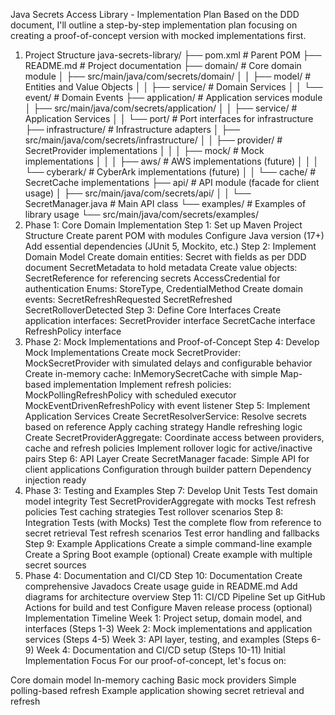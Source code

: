 Java Secrets Access Library - Implementation Plan
Based on the DDD document, I'll outline a step-by-step implementation plan focusing on creating a proof-of-concept version with mocked implementations first.

1. Project Structure
java-secrets-library/
├── pom.xml                          # Parent POM
├── README.md                        # Project documentation
├── domain/                          # Core domain module
│   ├── src/main/java/com/secrets/domain/
│   │   ├── model/                   # Entities and Value Objects
│   │   ├── service/                 # Domain Services
│   │   └── event/                   # Domain Events
├── application/                     # Application services module
│   ├── src/main/java/com/secrets/application/
│   │   ├── service/                 # Application Services
│   │   └── port/                    # Port interfaces for infrastructure
├── infrastructure/                  # Infrastructure adapters
│   ├── src/main/java/com/secrets/infrastructure/
│   │   ├── provider/                # SecretProvider implementations
│   │   │   ├── mock/               # Mock implementations
│   │   │   ├── aws/                # AWS implementations (future)
│   │   │   └── cyberark/           # CyberArk implementations (future)
│   │   └── cache/                   # SecretCache implementations
├── api/                             # API module (facade for client usage)
│   ├── src/main/java/com/secrets/api/
│   │   └── SecretManager.java       # Main API class
└── examples/                        # Examples of library usage
    └── src/main/java/com/secrets/examples/
2. Phase 1: Core Domain Implementation
Step 1: Set up Maven Project Structure
Create parent POM with modules
Configure Java version (17+)
Add essential dependencies (JUnit 5, Mockito, etc.)
Step 2: Implement Domain Model
Create domain entities:
Secret with fields as per DDD document
SecretMetadata to hold metadata
Create value objects:
SecretReference for referencing secrets
AccessCredential for authentication
Enums: StoreType, CredentialMethod
Create domain events:
SecretRefreshRequested
SecretRefreshed
SecretRolloverDetected
Step 3: Define Core Interfaces
Create application interfaces:
SecretProvider interface
SecretCache interface
RefreshPolicy interface
3. Phase 2: Mock Implementations and Proof-of-Concept
Step 4: Develop Mock Implementations
Create mock SecretProvider:
MockSecretProvider with simulated delays and configurable behavior
Create in-memory cache:
InMemorySecretCache with simple Map-based implementation
Implement refresh policies:
MockPollingRefreshPolicy with scheduled executor
MockEventDrivenRefreshPolicy with event listener
Step 5: Implement Application Services
Create SecretResolverService:
Resolve secrets based on reference
Apply caching strategy
Handle refreshing logic
Create SecretProviderAggregate:
Coordinate access between providers, cache and refresh policies
Implement rollover logic for active/inactive pairs
Step 6: API Layer
Create SecretManager facade:
Simple API for client applications
Configuration through builder pattern
Dependency injection ready
4. Phase 3: Testing and Examples
Step 7: Develop Unit Tests
Test domain model integrity
Test SecretProviderAggregate with mocks
Test refresh policies
Test caching strategies
Test rollover scenarios
Step 8: Integration Tests (with Mocks)
Test the complete flow from reference to secret retrieval
Test refresh scenarios
Test error handling and fallbacks
Step 9: Example Applications
Create a simple command-line example
Create a Spring Boot example (optional)
Create example with multiple secret sources
5. Phase 4: Documentation and CI/CD
Step 10: Documentation
Create comprehensive Javadocs
Create usage guide in README.md
Add diagrams for architecture overview
Step 11: CI/CD Pipeline
Set up GitHub Actions for build and test
Configure Maven release process (optional)
Implementation Timeline
Week 1: Project setup, domain model, and interfaces (Steps 1-3)
Week 2: Mock implementations and application services (Steps 4-5)
Week 3: API layer, testing, and examples (Steps 6-9)
Week 4: Documentation and CI/CD setup (Steps 10-11)
Initial Implementation Focus
For our proof-of-concept, let's focus on:

Core domain model
In-memory caching
Basic mock providers
Simple polling-based refresh
Example application showing secret retrieval and refresh